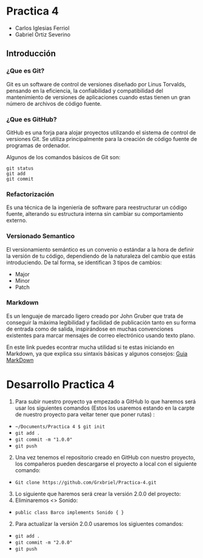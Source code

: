 # Practica 4
* Carlos Iglesias Ferriol
* Gabriel Ortiz Severino

## Introducción

### ¿Que es Git?
Git es un software de control de versiones diseñado por Linus Torvalds, pensando en la eficiencia, la confiabilidad y compatibilidad del mantenimiento de versiones de aplicaciones cuando estas tienen un gran número de archivos de código fuente.

### ¿Que es GitHub?
GitHub es una forja para alojar proyectos utilizando el sistema de control de versiones Git. Se utiliza principalmente para la creación de código fuente de programas de ordenador.

Algunos de los comandos básicos de Git son:
```
git status
git add
git commit
```

### Refactorización
Es una técnica de la ingeniería de software para reestructurar un código fuente, alterando su estructura interna sin cambiar su comportamiento externo.

### Versionado Semantico
El versionamiento semántico es un convenio o estándar a la hora de definir la versión de tu código, dependiendo de la naturaleza del cambio que estás introduciendo. De tal forma, se identifican 3 tipos de cambios:
* Major
* Minor
* Patch

### Markdown
Es un lenguaje de marcado ligero creado por John Gruber que trata de conseguir la máxima legibilidad y facilidad de publicación tanto en su forma de entrada como de salida, inspirándose en muchas convenciones existentes para marcar mensajes de correo electrónico usando texto plano.

En este link puedes econtrar mucha utilidad si te estas iniciando en Markdown, ya que explica ssu sintaxis básicas y algunos consejos: [Guia MarkDown](https://docs.github.com/es/get-started/writing-on-github/getting-started-with-writing-and-formatting-on-github/basic-writing-and-formatting-syntax)

# Desarrollo Practica 4

1. Para subir nuestro proyecto ya empezado a GitHub lo que haremos será usar los siguientes comandos (Estos los usaremos estando en la carpte de nuestro proyecto para veitar tener que poner rutas) :
  - `~/Documents/Practica 4 $ git init`
  - `git add .`
  - `git commit -m "1.0.0"`
  - `git push`

2. Una vez tenemos el repositorio creado en GitHub con nuestro proyecto, los compañeros pueden descargarse el proyecto a local con el siguiente comando:
  - `Git clone https://github.com/Grxbriel/Practica-4.git`

3. Lo siguiente que haremos será crear la versión 2.0.0 del proyecto:
  1. Eliminaremos <<interface>> Sonido:
  - `public class Barco implements Sonido {
      }`
  
  2. Para actualizar la versión 2.0.0 usaremos los sigiuentes comandos:
  - `git add .`
  - `git commit -m "2.0.0"`
  - `git push`

